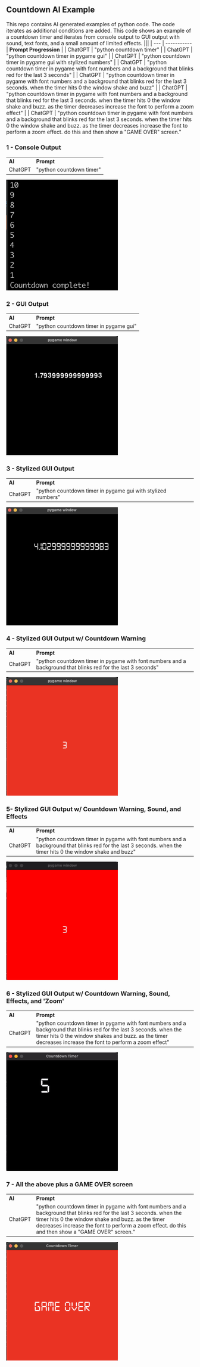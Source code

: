 
## Countdown AI Example
This repo contains AI generated examples of python code. The code iterates as additional conditions are added. This code shows an example of a countdown timer and iterates from console output to GUI output with sound, text fonts, and a small amount of limited effects. 
|||
| --- | ----------- |
 **Prompt Progression** |
| ChatGPT |  "python countdown timer" |
| ChatGPT |  "python countdown timer in pygame gui" |
| ChatGPT |  "python countdown timer in pygame gui with stylized numbers" |
| ChatGPT |  "python countdown timer in pygame with font numbers and a background that blinks red for the last 3 seconds" |
| ChatGPT |  "python countdown timer in pygame with font numbers and a background that blinks red for the last 3 seconds. when the timer hits 0 the window shake and buzz" |
| ChatGPT |  "python countdown timer in pygame with font numbers and a background that blinks red for the last 3 seconds. when the timer hits 0 the window shake and buzz. as the timer decreases increase the font to perform a zoom effect" |
| ChatGPT |  "python countdown timer in pygame with font numbers and a background that blinks red for the last 3 seconds. when the timer hits 0 the window shake and buzz. as the timer decreases increase the font to perform a zoom effect. do this and then show a "GAME OVER" screen."

### 1 - Console Output
|||
| --- | ----------- |
| **AI** | **Prompt** |
| ChatGPT |  "python countdown timer" |  

<img src="https://github.com/ronaldstoner/ai-code/blob/main/countdown/images/1.png?raw=true" width="300">

### 2 - GUI Output
|||
| --- | ----------- |
| **AI** | **Prompt** |
| ChatGPT |  "python countdown timer in pygame gui" |  

<img src="https://github.com/ronaldstoner/ai-code/blob/main/countdown/images/2.png?raw=true" width="300">

### 3 - Stylized GUI Output
|||
| --- | ----------- |
| **AI** | **Prompt** |
| ChatGPT |  "python countdown timer in pygame gui with stylized numbers" |  
<img src="https://github.com/ronaldstoner/ai-code/blob/main/countdown/images/3.png?raw=true" width="300">

### 4 - Stylized GUI Output w/ Countdown Warning
|||
| --- | ----------- |
| **AI** | **Prompt** |
| ChatGPT |  "python countdown timer in pygame with font numbers and a background that blinks red for the last 3 seconds" |  

<img src="https://github.com/ronaldstoner/ai-code/blob/main/countdown/images/4.png?raw=true" width="300">

### 5- Stylized GUI Output w/ Countdown Warning, Sound, and Effects
|||
| --- | ----------- |
| **AI** | **Prompt** |
| ChatGPT |  "python countdown timer in pygame with font numbers and a background that blinks red for the last 3 seconds. when the timer hits 0 the window shake and buzz" |  

<img src="https://github.com/ronaldstoner/ai-code/blob/main/countdown/images/5.gif?raw=true" width="300">

### 6 -  Stylized GUI Output w/ Countdown Warning, Sound, Effects, and 'Zoom'
|||
| --- | ----------- |
| **AI** | **Prompt** |
| ChatGPT |  "python countdown timer in pygame with font numbers and a background that blinks red for the last 3 seconds. when the timer hits 0 the window shakes and buzz. as the timer decreases increase the font to perform a zoom effect" |  

<img src="https://github.com/ronaldstoner/ai-code/blob/main/countdown/images/6.gif?raw=true" width="300">

### 7 -  All the above plus a GAME OVER screen
|||
| --- | ----------- |
| **AI** | **Prompt** |
| ChatGPT |  "python countdown timer in pygame with font numbers and a background that blinks red for the last 3 seconds. when the timer hits 0 the window shake and buzz. as the timer decreases increase the font to perform a zoom effect. do this and then show a "GAME OVER" screen." |  

<img src="https://github.com/ronaldstoner/ai-code/blob/main/countdown/images/7.png?raw=true" width="300">
